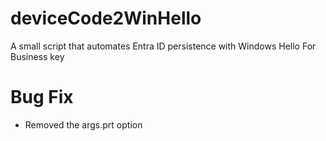 # deviceCode2WinHello
 A small script that automates Entra ID persistence with Windows Hello For Business key

# Bug Fix

- Removed the args.prt option
